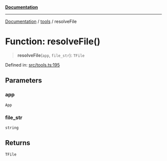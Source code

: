 [**Documentation**](../../README.md)

***

[Documentation](../../README.md) / [tools](../README.md) / resolveFile

# Function: resolveFile()

> **resolveFile**(`app`, `file_str`): `TFile`

Defined in: [src/tools.ts:195](https://github.com/Christian-Me/folder-to-tags-plugin/blob/324c4975948764581637da1ab1e4cb12dc3f447a/src/tools.ts#L195)

## Parameters

### app

`App`

### file\_str

`string`

## Returns

`TFile`
